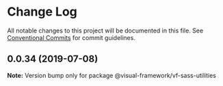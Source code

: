 # Change Log

All notable changes to this project will be documented in this file.
See [Conventional Commits](https://conventionalcommits.org) for commit guidelines.

## 0.0.34 (2019-07-08)

**Note:** Version bump only for package @visual-framework/vf-sass-utilities
